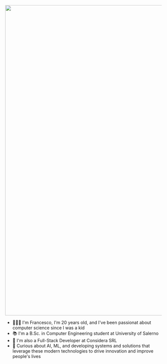 <img src="https://i.giphy.com/media/v1.Y2lkPTc5MGI3NjExODc5bnNjdm8xMW52bnZvbnczeTF4N20xa3duemtqaWFudG90Ym12eiZlcD12MV9pbnRlcm5hbF9naWZfYnlfaWQmY3Q9Zw/xTiIzJSKB4l7xTouE8/giphy.gif" width="1000"/>

- 👨🏻‍💻 I'm Francesco, I'm 20 years old, and I've been passionat about computer science since I was a kid
- 📚 I'm a B.Sc. in Computer Engineering student at University of Salerno
- 💽 I'm also a Full-Stack Developer at Considera SRL
- 💭 Curious about AI, ML, and developing systems and solutions that leverage these modern technologies to drive innovation and improve people's lives
